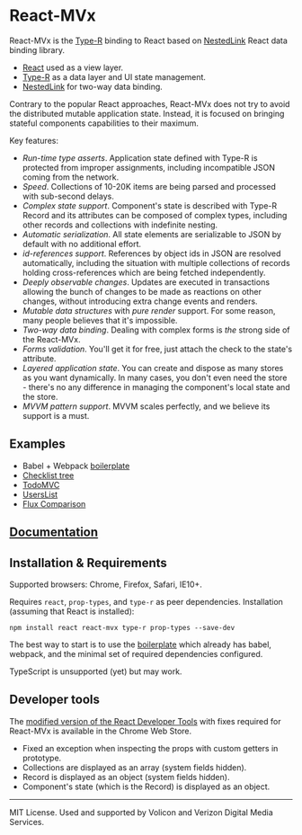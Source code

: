 # React-MVx

React-MVx is the [Type-R](https://github.com/VoliJs/Type-R) binding to React based on 
[NestedLink](https://github.com/VoliJs/NestedLink) React data binding library.

- [React](https://reactjs.org/) used as a view layer.
- [Type-R](https://github.com/VoliJs/Type-R) as a data layer and UI state management.
- [NestedLink](https://github.com/VoliJs/NestedLink) for two-way data binding.
    
Contrary to the popular React approaches, React-MVx does not try to avoid the distributed mutable application state. Instead, it is focused on bringing stateful components capabilities to their maximum.

Key features:

- *Run-time type asserts*. Application state defined with Type-R is protected from improper assignments, including incompatible JSON coming from the network.
- *Speed*. Collections of 10-20K items are being parsed and processed with sub-second delays.
- *Complex state support*. Component's state is described with Type-R Record and its attributes can be composed of complex types, including other records and collections with indefinite nesting.
- *Automatic serialization*. All state elements are serializable to JSON by default with no additional effort.
- *id-references support*. References by object ids in JSON are resolved automatically, including the situation with multiple collections of records holding cross-references which are being fetched independently.
- *Deeply observable changes*. Updates are executed in transactions allowing the bunch of changes to be made as reactions on other changes, without introducing extra change events and renders.
- *Mutable data structures* with *pure render* support. For some reason, many people believes that it's impossible.
- *Two-way data binding*. Dealing with complex forms is *the* strong side of the React-MVx.
- *Forms validation*. You'll get it for free, just attach the check to the state's attribute.
- *Layered application state*. You can create and dispose as many stores as you want dynamically. In many cases, you don't even need the store - there's no any difference in managing the component's local state and the store.
- *MVVM pattern support*. MVVM scales perfectly, and we believe its support is a must.

## Examples

- Babel + Webpack [boilerplate](/examples/babel-boilerplate)
- [Checklist tree](/examples/checklistTree)
- [TodoMVC](/examples/todomvc)
- [UsersList](/examples/userslist)
- [Flux Comparison](/examples/flux-comparison)

## [Documentation](https://volijs.github.io/React-Type-R)

## Installation & Requirements

Supported browsers: Chrome, Firefox, Safari, IE10+.

Requires `react`, `prop-types`, and `type-r` as peer dependencies. Installation (assuming that React is installed):

    npm install react react-mvx type-r prop-types --save-dev

The best way to start is to use the [boilerplate](/examples/babel-boilerplate) which already has
babel, webpack, and the minimal set of required dependencies configured.

TypeScript is unsupported (yet) but may work.

## Developer tools

The [modified version of the React Developer Tools](https://chrome.google.com/webstore/detail/react-developer-tools/ahggoppikhphoggoibnlbpcpegnchiio) with fixes required for React-MVx is available in the Chrome Web Store.

- Fixed an exception when inspecting the props with custom getters in prototype.
- Collections are displayed as an array (system fields hidden).
- Record is displayed as an object (system fields hidden).
- Component's state (which is the Record) is displayed as an object.

---

MIT License. Used and supported by Volicon and Verizon Digital Media Services.
